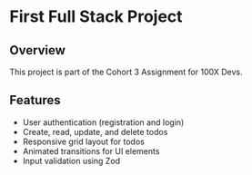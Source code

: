 # First Full Stack Project

## Overview

This project is part of the Cohort 3 Assignment for 100X Devs.

## Features

- User authentication (registration and login)
- Create, read, update, and delete todos
- Responsive grid layout for todos
- Animated transitions for UI elements
- Input validation using Zod
